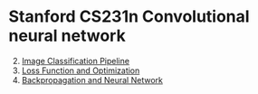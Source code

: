 # Stanford CS231n Convolutional neural network
2. [Image Classification Pipeline](2%20Image%20Classification%20Pipeline/2%20Image%20Classification%20Pipeline.pdf)
3. [Loss Function and Optimization](3%20Loss%20Function%20and%20Optimization/3%20Loss%20Function%20and%20Optimization.pdf)
4. [Backpropagation and Neural Network](4%20Backpropagation%20and%20Neural%20Network/4%20Backpropagation%20and%20Neural%20Network.pdf)
